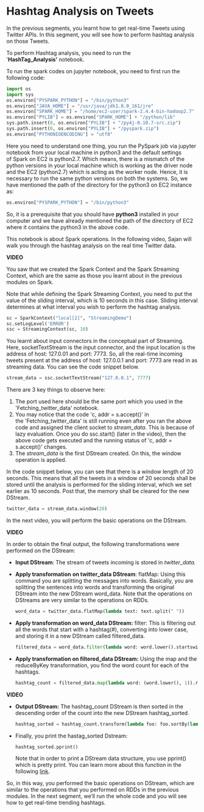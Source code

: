 # Hashtag Analysis on Tweets

In the previous segments, you learnt how to get real-time Tweets using Twitter APIs. In this segment, you will see how to perform hashtag analysis on those Tweets.

To perform Hashtag analysis, you need to run the '**HashTag_Analysis'** notebook.

To run the spark codes on jupyter notebook, you need to first run the following code:

```python
import os
import sys
os.environ["PYSPARK_PYTHON"] = "/bin/python3"
os.environ["JAVA_HOME"] = "/usr/java/jdk1.8.0_161/jre"
os.environ["SPARK_HOME"] = "/home/ec2-user/spark-2.4.4-bin-hadoop2.7"
os.environ["PYLIB"] = os.environ["SPARK_HOME"] + "/python/lib"
sys.path.insert(0, os.environ["PYLIB"] + "/py4j-0.10.7-src.zip")
sys.path.insert(0, os.environ["PYLIB"] + "/pyspark.zip")
os.environ["PYTHONIOENCODING"] = "utf8"
```

Here you need to understand one thing, you run the PySpark job via jupyter notebook from your local machine in python3 and the default settings of Spark on EC2 is python2.7. Which means, there is a mismatch of the python versions in your local machine which is working as the driver node and the EC2 (python2.7) which is acting as the worker node. Hence, it is necessary to run the same python versions on both the systems. So, we have mentioned the path of the directory for the python3 on EC2 instance as:

```python
os.environ["PYSPARK_PYTHON"] = "/bin/python3"
```

So, it is a prerequisite that you should have **python3** installed in your computer and we have already mentioned the path of the directory of EC2 where it contains the python3 in the above code.

This notebook is about Spark operations. In the following video, Sajan will walk you through the hashtag analysis on the real time Twitter data.

**VIDEO**

You saw that we created the Spark Context and the Spark Streaming Context, which are the same as those you learnt about in the previous modules on Spark.

Note that while defining the Spark Streaming Context, you need to put the value of the sliding interval, which is 10 seconds in this case. Sliding interval determines at what interval you wish to perform the hashtag analysis.

```python
sc = SparkContext("local[2]", "StreamingDemo")
sc.setLogLevel('ERROR')
ssc = StreamingContext(sc, 10)
```

You learnt about input connectors in the conceptual part of Streaming. Here, socketTextStream is the input connector, and the input location is the address of host: 127.0.01 and port: 7773. So, all the real-time incoming tweets present at the address of host: 127.0.0.1 and port: 7773 are read in as streaming data. You can see the code snippet below.

```python
stream_data = ssc.socketTextStream("127.0.0.1", 7777)
```

There are 3 key things to observe here:

1. The port used here should be the same port which you used in the 'Fetching_twitter_data' notebook.
2. You may notice that the code 'c, addr = s.accept()' in the 'Fetching_twitter_data' is still running even after you ran the above code and assigned the client socket to _stream_data_. This is because of lazy evaluation. Once you do ssc.start() (later in the video), then the above code gets executed and the running status of 'c, addr = s.accept()' changes.
3. The _stream_data_ is the first DStream created. On this, the window operation is applied.

In the code snippet below, you can see that there is a window length of 20 seconds. This means that all the tweets in a window of 20 seconds shall be stored until the analysis is performed for the sliding interval, which we set earlier as 10 seconds. Post that, the memory shall be cleared for the new DStream.  

```python
twitter_data = stream_data.window(20)
```

In the next video, you will perform the basic operations on the DStream.

**VIDEO**

In order to obtain the final output, the following transformations were performed on the DStream:

- **Input DStream**: The stream of tweets incoming is stored in _twitter_data._

- **Apply transformation** **on twitter_data DStream**: flatMap: Using this command you are splitting the messages into words. Basically, you are splitting the sentences into words and transforming the original DStream into the new DStream word_data. Note that the operations on DStreams are very similar to the operations on RDDs.
  
  ```python
  word_data = twitter_data.flatMap(lambda text: text.split(" "))
  ```

- **Apply transformation on word_data DStream:** filter: This is filtering out all the words that start with a hashtag(#), converting into lower case, and storing it in a new DStream called filtered_data.
  
  ```python
  filtered_data = word_data.filter(lambda word: word.lower().startswith("#"))
  ```

- **Apply transformation on filtered_data DStream:** Using the map and the reduceByKey transformation, you find the word count for each of the hashtags.
  
  ```python
  hashtag_count = filtered_data.map(lambda word: (word.lower(), 1)).reduceByKey(lambda a, b:a+b)
  ```

**VIDEO**

- **Output DStream:** The hashtag_count DStream is then sorted in the descending order of the count into the new DStream hashtag_sorted.
  
  ```python
  hashtag_sorted = hashtag_count.transform(lambda foo: foo.sortBy(lambda x:x[1], ascending = False))
  ```

- Finally, you print the hastag_sorted Dstream:
  
  ```python
  hashtag_sorted.pprint()
  ```
  
  Note that in order to print a DStream data structure, you use pprint() which is pretty print. You can learn more about this function in the following [link](http://docs.python.org/3/library/pprint.html).

So, in this way, you performed the basic operations on DStream, which are similar to the operations that you performed on RDDs in the previous modules. In the next segment, we’ll run the whole code and you will see how to get real-time trending hashtags.

